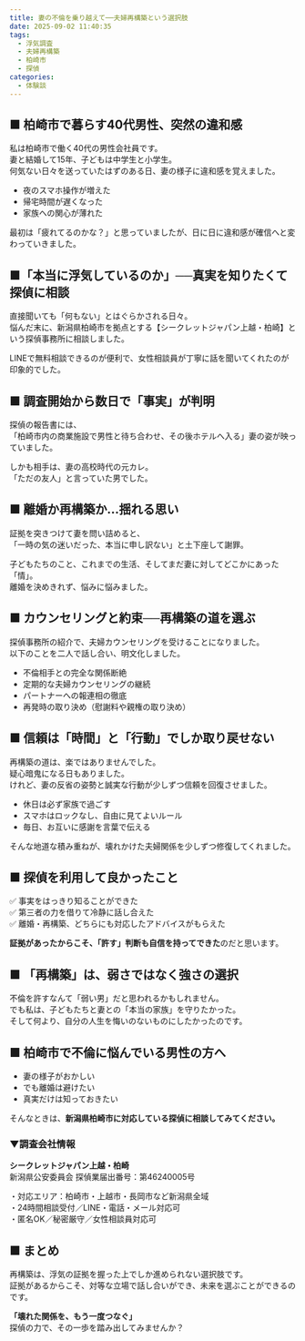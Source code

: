 ```yaml
---
title: 妻の不倫を乗り越えて──夫婦再構築という選択肢
date: 2025-09-02 11:40:35
tags:
  - 浮気調査
  - 夫婦再構築
  - 柏崎市
  - 探偵
categories:
  - 体験談
---
```


## **■ 柏崎市で暮らす40代男性、突然の違和感**

私は柏崎市で働く40代の男性会社員です。  
妻と結婚して15年、子どもは中学生と小学生。  
何気ない日々を送っていたはずのある日、妻の様子に違和感を覚えました。

* 夜のスマホ操作が増えた
* 帰宅時間が遅くなった
* 家族への関心が薄れた

最初は「疲れてるのかな？」と思っていましたが、日に日に違和感が確信へと変わっていきました。

<!-- more -->

## **■「本当に浮気しているのか」──真実を知りたくて探偵に相談**

直接聞いても「何もない」とはぐらかされる日々。  
悩んだ末に、新潟県柏崎市を拠点とする【シークレットジャパン上越・柏崎】という探偵事務所に相談しました。

LINEで無料相談できるのが便利で、女性相談員が丁寧に話を聞いてくれたのが印象的でした。

## **■ 調査開始から数日で「事実」が判明**

探偵の報告書には、  
「柏崎市内の商業施設で男性と待ち合わせ、その後ホテルへ入る」妻の姿が映っていました。

しかも相手は、妻の高校時代の元カレ。  
「ただの友人」と言っていた男でした。

## **■ 離婚か再構築か…揺れる思い**

証拠を突きつけて妻を問い詰めると、  
「一時の気の迷いだった、本当に申し訳ない」と土下座して謝罪。

子どもたちのこと、これまでの生活、そしてまだ妻に対してどこかにあった「情」。  
離婚を決めきれず、悩みに悩みました。

## **■ カウンセリングと約束──再構築の道を選ぶ**

探偵事務所の紹介で、夫婦カウンセリングを受けることになりました。  
以下のことを二人で話し合い、明文化しました。

* 不倫相手との完全な関係断絶
* 定期的な夫婦カウンセリングの継続
* パートナーへの報連相の徹底
* 再発時の取り決め（慰謝料や親権の取り決め）

## **■ 信頼は「時間」と「行動」でしか取り戻せない**

再構築の道は、楽ではありませんでした。  
疑心暗鬼になる日もありました。  
けれど、妻の反省の姿勢と誠実な行動が少しずつ信頼を回復させました。

* 休日は必ず家族で過ごす
* スマホはロックなし、自由に見てよいルール
* 毎日、お互いに感謝を言葉で伝える

そんな地道な積み重ねが、壊れかけた夫婦関係を少しずつ修復してくれました。

## **■ 探偵を利用して良かったこと**

✅ 事実をはっきり知ることができた  
✅ 第三者の力を借りて冷静に話し合えた  
✅ 離婚・再構築、どちらにも対応したアドバイスがもらえた

**証拠があったからこそ、「許す」判断も自信を持ってできた**のだと思います。

## **■ 「再構築」は、弱さではなく強さの選択**

不倫を許すなんて「弱い男」だと思われるかもしれません。  
でも私は、子どもたちと妻との「本当の家族」を守りたかった。  
そして何より、自分の人生を悔いのないものにしたかったのです。

## **■ 柏崎市で不倫に悩んでいる男性の方へ**

* 妻の様子がおかしい
* でも離婚は避けたい
* 真実だけは知っておきたい

そんなときは、**新潟県柏崎市に対応している探偵に相談してみてください。**

### **▼調査会社情報**

**シークレットジャパン上越・柏崎**  
新潟県公安委員会 探偵業届出番号：第46240005号

・対応エリア：柏崎市・上越市・長岡市など新潟県全域  
・24時間相談受付／LINE・電話・メール対応可  
・匿名OK／秘密厳守／女性相談員対応可

## **■ まとめ**

再構築は、浮気の証拠を握った上でしか進められない選択肢です。  
証拠があるからこそ、対等な立場で話し合いができ、未来を選ぶことができるのです。

**「壊れた関係を、もう一度つなぐ」**  
探偵の力で、その一歩を踏み出してみませんか？